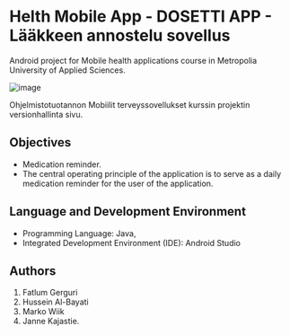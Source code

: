 # Helth Mobile App - DOSETTI APP - Lääkkeen annostelu sovellus
Android project for Mobile health applications course in Metropolia University of Applied Sciences.

![image](https://github.com/FatlumGerguri/Hypermarket-simulaatio/assets/69623274/98a8189b-0b85-40cb-9627-07b2cc2329ad)

Ohjelmistotuotannon Mobiilit terveyssovellukset kurssin projektin versionhallinta sivu.

## Objectives
- Medication reminder.
- The central operating principle of the application is to serve as a daily medication reminder for the user of the application.

## Language and Development Environment
- Programming Language: Java,
- Integrated Development Environment (IDE): Android Studio

## Authors 
1. Fatlum Gerguri
2. Hussein Al-Bayati
3. Marko Wiik
4. Janne Kajastie.
